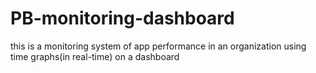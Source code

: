 # PB-monitoring-dashboard
this is a monitoring system of app performance in an organization using time graphs(in real-time) on a dashboard
